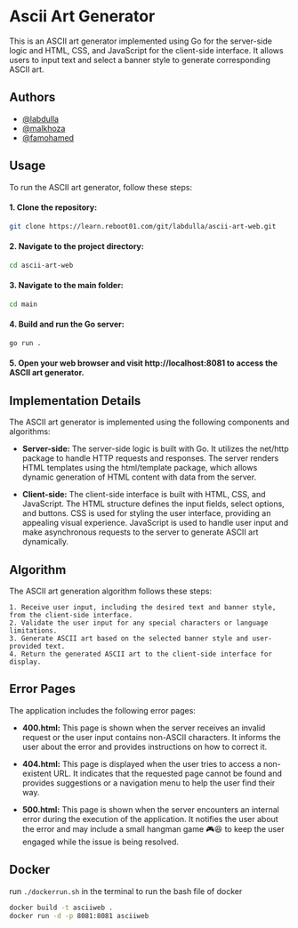 
# Ascii Art Generator
This is an ASCII art generator implemented using Go for the server-side logic and HTML, CSS, and JavaScript for the client-side interface. It allows users to input text and select a banner style to generate corresponding ASCII art.


## Authors

- [@labdulla](www.https://learn.reboot01.com/git/labdulla)
- [@malkhoza](www.https://learn.reboot01.com/git/@malkhoza)
- [@famohamed]((www.https://learn.reboot01.com/git/@famohamed))




## Usage
To run the ASCII art generator, follow these steps:

#### 1. Clone the repository:
``` bash
git clone https://learn.reboot01.com/git/labdulla/ascii-art-web.git

```
#### 2. Navigate to the project directory:
``` bash
cd ascii-art-web

```
#### 3. Navigate to the main folder:
``` bash
cd main

```
#### 4. Build and run the Go server:
``` bash
go run .
```
#### 5. Open your web browser and visit http://localhost:8081 to access the ASCII art generator.

## Implementation Details
The ASCII art generator is implemented using the following components and algorithms:

* **Server-side:** The server-side logic is built with Go. It utilizes the net/http package to handle HTTP requests and responses. The server renders HTML templates using the html/template package, which allows dynamic generation of HTML content with data from the server.

* **Client-side:** The client-side interface is built with HTML, CSS, and JavaScript. The HTML structure defines the input fields, select options, and buttons. CSS is used for styling the user interface, providing an appealing visual experience. JavaScript is used to handle user input and make asynchronous requests to the server to generate ASCII art dynamically.

## Algorithm
The ASCII art generation algorithm follows these steps: 

    1. Receive user input, including the desired text and banner style, from the client-side interface.
    2. Validate the user input for any special characters or language limitations.
    3. Generate ASCII art based on the selected banner style and user-provided text.
    4. Return the generated ASCII art to the client-side interface for display.

## Error Pages
The application includes the following error pages:

* **400.html:** This page is shown when the server receives an invalid request or the user input contains non-ASCII characters. It informs the user about the error and provides instructions on how to correct it.

* **404.html:** This page is displayed when the user tries to access a non-existent URL. It indicates that the requested page cannot be found and provides suggestions or a navigation menu to help the user find their way.

* **500.html:** This page is shown when the server encounters an internal error during the execution of the application. It notifies the user about the error and may include a small hangman game 🎮😆 to keep the user engaged while the issue is being resolved.

## Docker 
run ```./dockerrun.sh``` in the terminal to run the bash file of docker 

```bash
docker build -t asciiweb . 
docker run -d -p 8081:8081 asciiweb
```